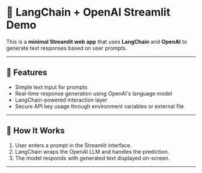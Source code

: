 # 💬 LangChain + OpenAI Streamlit Demo

This is a **minimal Streamlit web app** that uses **LangChain** and **OpenAI** to generate text responses based on user prompts.

---

## 📌 Features

- Simple text input for prompts
- Real-time response generation using OpenAI's language model
- LangChain-powered interaction layer
- Secure API key usage through environment variables or external file

---

## 🚀 How It Works

1. User enters a prompt in the Streamlit interface.
2. LangChain wraps the OpenAI LLM and handles the prediction.
3. The model responds with generated text displayed on-screen.

---
